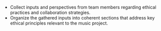 - Collect inputs and perspectives from team members regarding ethical practices and collaboration strategies.
- Organize the gathered inputs into coherent sections that address key ethical principles relevant to the music project.